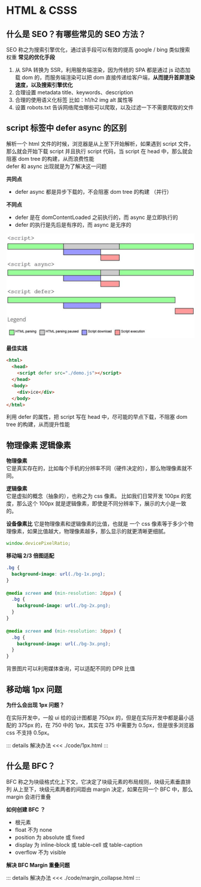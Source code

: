 # HTML & CSSS

## 什么是 SEO？有哪些常见的 SEO 方法？

SEO 称之为搜索引擎优化，通过该手段可以有效的提高 google / bing 类似搜索权重
**常见的优化手段**

1. 从 SPA 转换为 SSR，利用服务端渲染，因为传统的 SPA 都是通过 js 动态加载 dom 的，而服务端渲染可以把 dom 直接传递给客户端，**从而提升首屏渲染速度，以及搜索引擎优化**
2. 合理设置 metadata title、keywords、description
3. 合理的使用语义化标签 比如：h1/h2 img alt 属性等
4. 设置 robots.txt 告诉网络爬虫哪些可以爬取，以及过滤一下不需要爬取的文件

## script 标签中 defer async 的区别

解析一个 html 文件的时候，浏览器是从上至下开始解析，如果遇到 script 文件，那么就会开始下载 script 并且执行 script 代码，当 script 在 head 中，那么就会阻塞 dom tree 的构建，从而浪费性能  
defer 和 async 出现就是为了解决这一问题

**共同点**

- defer async 都是异步下载的，不会阻塞 dom tree 的构建 （并行）

**不同点**

- defer 是在 domContentLoaded 之前执行的，而 async 是立即执行的
- defer 的执行是先后是有序的，而 async 是无序的

![defer-async](../image/async-defer.png)

**最佳实践**

```html
<html>
  <head>
    <script defer src="./demo.js"></script>
  </head>
  <body>
    <div>ice</div>
  </body>
</html>
```

利用 defer 的属性，把 script 写在 head 中，尽可能的早点下载，不阻塞 dom tree 的构建，从而提升性能

## 物理像素 逻辑像素

**物理像素**  
它是真实存在的，比如每个手机的分辨率不同（硬件决定的），那么物理像素就不同。

**逻辑像素**  
它是虚拟的概念（抽象的），也称之为 css 像素。 比如我们日常开发 100px 的宽度，那么这个 100px 就是逻辑像素，即使是不同分辨率下，展示的大小是一致的。

**设备像素比**
它是物理像素和逻辑像素的比值，也就是 一个 css 像素等于多少个物理像素，如果比值越大，物理像素越多，那么显示的就更清晰更细腻。

```js
window.devicePixelRatio;
```

**移动端 2/3 倍图适配**

```css
.bg {
  background-image: url(./bg-1x.png);
}

@media screen and (min-resolution: 2dppx) {
  .bg {
    background-image: url(./bg-2x.png);
  }
}

@media screen and (min-resolution: 3dppx) {
  .bg {
    background-image: url(./bg-3x.png);
  }
}
```

背景图片可以利用媒体查询，可以适配不同的 DPR 比值

## 移动端 1px 问题

**为什么会出现 1px 问题？**

在实际开发中，一般 ui 给的设计图都是 750px 的，但是在实际开发中都是最小适配的 375px 的，在 750 中的 1px，其实在 375 中需要为 0.5px，但是很多浏览器 css 不支持 0.5px。

::: details 解决办法
<<< ./code/1px.html
:::

## 什么是 BFC？

BFC 称之为块级格式化上下文，它决定了块级元素的布局规则，块级元素垂直排列 从上至下，块级元素两者的间距由 margin 决定，如果在同一个 BFC 中，那么 margin 会进行重叠

**如何创建 BFC ？**

- 根元素
- float 不为 none
- position 为 absolute 或 fixed
- display 为 inline-block 或 table-cell 或 table-caption
- overflow 不为 visible

**解决 BFC Margin 重叠问题**

::: details 解决办法
<<< ./code/margin_collapse.html
:::
